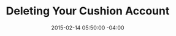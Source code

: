 ---
title: Deleting Your Cushion Account
date: 2015-02-14 05:50:00 -04:00
url: http://cushionapp.com/journal/deleting-your-account/
---